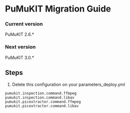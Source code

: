PuMuKIT Migration Guide
=======================

### Current version

PuMuKIT 2.6.*

### Next version

PuMuKIT 3.0.*

## Steps

1. Delete this configuration on your parameters_deploy.yml

```
pumukit.inspection.command.ffmpeg
pumukit.inspection.command.libav
pumukit.picextractor.command.ffmpeg
pumukit.picextractor.command.libav
```
